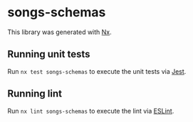 # songs-schemas

This library was generated with [Nx](https://nx.dev).

## Running unit tests

Run `nx test songs-schemas` to execute the unit tests via [Jest](https://jestjs.io).

## Running lint

Run `nx lint songs-schemas` to execute the lint via [ESLint](https://eslint.org/).
